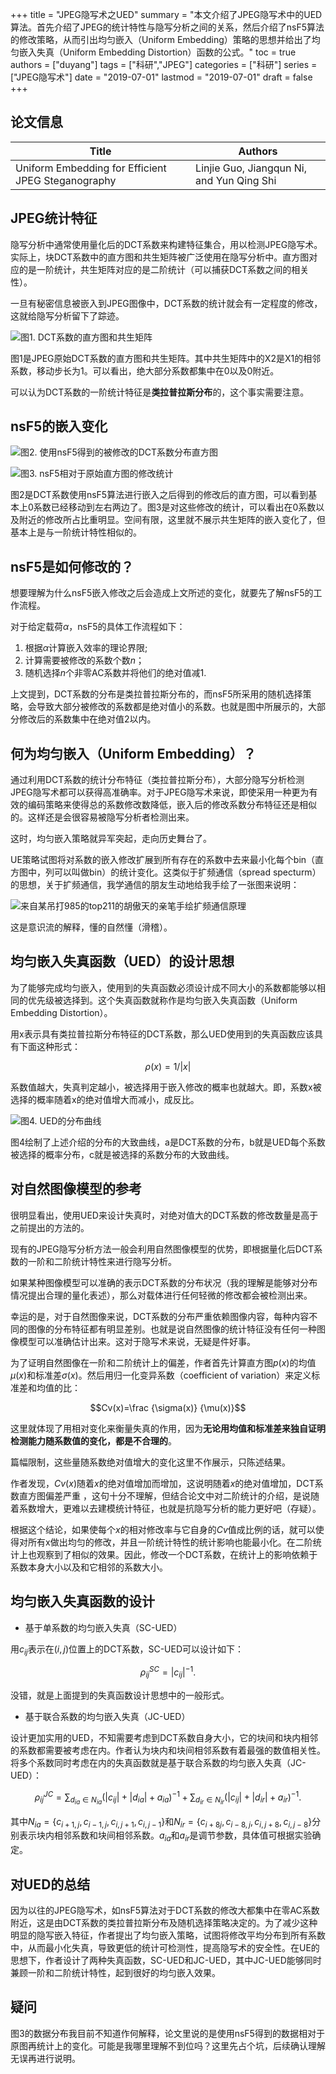 +++
title = "JPEG隐写术之UED"
summary = "本文介绍了JPEG隐写术中的UED算法。首先介绍了JPEG的统计特性与隐写分析之间的关系，然后介绍了nsF5算法的修改策略，从而引出均匀嵌入（Uniform Embedding）策略的思想并给出了均匀嵌入失真（Uniform Embedding Distortion）函数的公式。"
toc = true
authors = ["duyang"]
tags = ["科研","JPEG"]
categories = ["科研"]
series = ["JPEG隐写术"]
date = "2019-07-01"
lastmod = "2019-07-01"
draft = false
+++

## 论文信息

| Title                                                        | Authors                                                      |
| ------------------------------------------------------------ | ------------------------------------------------------------ |
| Uniform Embedding for Efficient JPEG Steganography           | Linjie Guo, Jiangqun Ni, and Yun Qing Shi                    |

## JPEG统计特征

隐写分析中通常使用量化后的DCT系数来构建特征集合，用以检测JPEG隐写术。实际上，块DCT系数中的直方图和共生矩阵被广泛使用在隐写分析中。直方图对应的是一阶统计，共生矩阵对应的是二阶统计（可以捕获DCT系数之间的相关性）。

一旦有秘密信息被嵌入到JPEG图像中，DCT系数的统计就会有一定程度的修改，这就给隐写分析留下了踪迹。

![图1. DCT系数的直方图和共生矩阵](https://odinaris-1259564738.cos.ap-shanghai.myqcloud.com/UED/1562030760847.png)

图1是JPEG原始DCT系数的直方图和共生矩阵。其中共生矩阵中的X2是X1的相邻系数，移动步长为1。可以看出，绝大部分系数都集中在0以及0附近。

可以认为DCT系数的一阶统计特征是**类拉普拉斯分布**的，这个事实需要注意。

## nsF5的嵌入变化

![图2. 使用nsF5得到的被修改的DCT系数分布直方图](https://odinaris-1259564738.cos.ap-shanghai.myqcloud.com/UED/1562031911495.png)

![图3. nsF5相对于原始直方图的修改统计](https://odinaris-1259564738.cos.ap-shanghai.myqcloud.com/UED/1562032063409.png)

图2是DCT系数使用nsF5算法进行嵌入之后得到的修改后的直方图，可以看到基本上0系数已经移动到左右两边了。图3是对这些修改的统计，可以看出在0系数以及附近的修改所占比重明显。空间有限，这里就不展示共生矩阵的嵌入变化了，但基本上是与一阶统计特性相似的。

## nsF5是如何修改的？

想要理解为什么nsF5嵌入修改之后会造成上文所述的变化，就要先了解nsF5的工作流程。

对于给定载荷$\alpha$，nsF5的具体工作流程如下：

1. 根据$\alpha$计算嵌入效率的理论界限;
2. 计算需要被修改的系数个数$n$；
3. 随机选择$n$个非零AC系数并将他们的绝对值减1.

上文提到，DCT系数的分布是类拉普拉斯分布的，而nsF5所采用的随机选择策略，会导致大部分被修改的系数都是绝对值小的系数。也就是图中所展示的，大部分修改后的系数集中在绝对值2以内。

## 何为均匀嵌入（Uniform Embedding）？

通过利用DCT系数的统计分布特征（类拉普拉斯分布），大部分隐写分析检测JPEG隐写术都可以获得高准确率。对于JPEG隐写术来说，即使采用一种更为有效的编码策略来使得总的系数修改数降低，嵌入后的修改系数分布特征还是相似的。这样还是会很容易被隐写分析者检测出来。

这时，均匀嵌入策略就异军突起，走向历史舞台了。

UE策略试图将对系数的嵌入修改扩展到所有存在的系数中去来最小化每个bin（直方图中，列可以叫做bin）的统计变化。这类似于扩频通信（spread specturm）的思想，关于扩频通信，我学通信的朋友生动地给我手绘了一张图来说明：

![来自某吊打985的top211的胡傲天的亲笔手绘扩频通信原理](https://odinaris-1259564738.cos.ap-shanghai.myqcloud.com/UED/1562035927784.png)

这是意识流的解释，懂的自然懂（滑稽）。

## 均匀嵌入失真函数（UED）的设计思想

为了能够完成均匀嵌入，使用到的失真函数必须设计成不同大小的系数都能够以相同的优先级被选择到。这个失真函数就称作是均匀嵌入失真函数（Uniform Embedding Distortion）。

用x表示具有类拉普拉斯分布特征的DCT系数，那么UED使用到的失真函数应该具有下面这种形式：

$$\rho(x)=1/|x|$$

系数值越大，失真判定越小，被选择用于嵌入修改的概率也就越大。即，系数x被选择的概率随着x的绝对值增大而减小，成反比。

![图4. UED的分布曲线](https://odinaris-1259564738.cos.ap-shanghai.myqcloud.com/UED/1562036863430.png)

图4绘制了上述介绍的分布的大致曲线，a是DCT系数的分布，b就是UED每个系数被选择的概率分布，c就是被选择的系数分布的大致曲线。

## 对自然图像模型的参考

很明显看出，使用UED来设计失真时，对绝对值大的DCT系数的修改数量是高于之前提出的方法的。

现有的JPEG隐写分析方法一般会利用自然图像模型的优势，即根据量化后DCT系数的一阶和二阶统计特性来进行隐写分析。

如果某种图像模型可以准确的表示DCT系数的分布状况（我的理解是能够对分布情况提出合理的量化表述），那么对载体进行任何轻微的修改都会被检测出来。

幸运的是，对于自然图像来说，DCT系数的分布严重依赖图像内容，每种内容不同的图像的分布特征都有明显差别。也就是说自然图像的统计特征没有任何一种图像模型可以准确估计出来。这对于隐写术来说，无疑是件好事。

为了证明自然图像在一阶和二阶统计上的偏差，作者首先计算直方图$p(x)$的均值$\mu(x)$和标准差$\sigma(x)$。然后用归一化变异系数（coefficient of variation）来定义标准差和均值的比：

$$Cv(x)=\frac {\sigma(x)} {\mu(x)}$$

这里就体现了用相对变化来衡量失真的作用，因为**无论用均值和标准差来独自证明检测能力随系数值的变化，都是不合理的**。

篇幅限制，这些量随系数绝对值增大的变化这里不作展示，只陈述结果。

作者发现，$Cv(x)$随着$x$的绝对值增加而增加，这说明随着$x$的绝对值增加，DCT系数直方图偏差严重 ，这句十分不理解，但结合论文中对二阶统计的介绍，是说随着系数增大，更难以去建模统计特征，也就是抗隐写分析的能力更好吧（存疑）。

根据这个结论，如果使每个$x$的相对修改率与它自身的$Cv$值成比例的话，就可以使得对所有x做出均匀的修改，并且一阶统计特性的统计影响也能最小化。在二阶统计上也观察到了相似的效果。因此，修改一个DCT系数，在统计上的影响依赖于系数本身大小以及和它相邻的系数大小。

## 均匀嵌入失真函数的设计

- 基于单系数的均匀嵌入失真（SC-UED）

用$c_{ij}$表示在$(i,j)$位置上的DCT系数，SC-UED可以设计如下：

$$\rho_{ij}^{SC}=|c_{ij}|^{-1}.$$

没错，就是上面提到的失真函数设计思想中的一般形式。 

- 基于联合系数的均匀嵌入失真（JC-UED）

设计更加实用的UED，不知需要考虑到DCT系数自身大小，它的块间和块内相邻的系数都需要被考虑在内。作者认为块内和块间相邻系数有着最强的数值相关性。将多个系数同时考虑在内的失真函数就是基于联合系数的均匀嵌入失真（JC-UED）：

$$\rho_{ij}^{JC}=\sum_{d_{ia} \in N_{ia}}(|c_{ij}|+|d_{ia}|+a_{ia})^{-1}+\sum_{d_{ir} \in N_{ir}}(|c_{ij}|+|d_{ir}|+a_{ir})^{-1}.$$

其中$N_{ia}=\{c_{i+1,j},c_{i-1,j},c_{i,j+1},c_{i,j-1}\}$和$N_{ir}=\{c_{i+8j},c_{i-8,j},c_{i,j+8},c_{i,j-8}\}$分别表示块内相邻系数和块间相邻系数。$a_{ia}$和$a_{ir}$是调节参数，具体值可根据实验确定。

## 对UED的总结

因为以往的JPEG隐写术，如nsF5算法对于DCT系数的修改大都集中在零AC系数附近，这是由DCT系数的类拉普拉斯分布及随机选择策略决定的。为了减少这种明显的隐写嵌入特征，作者提出了均匀嵌入策略，试图将修改平均分布到所有系数中，从而最小化失真，导致更低的统计可检测性，提高隐写术的安全性。在UE的思想下，作者设计了两种失真函数，SC-UED和JC-UED，其中JC-UED能够同时兼顾一阶和二阶统计特性，起到很好的均匀嵌入效果。

## 疑问

图3的数据分布我目前不知道作何解释，论文里说的是使用nsF5得到的数据相对于原图再统计上的变化。可能是我哪里理解不到位吗？这里先占个坑，后续确认理解无误再进行说明。

